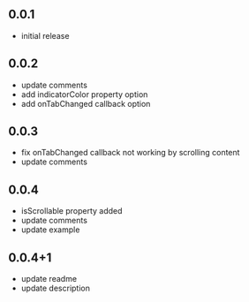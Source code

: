## 0.0.1

* initial release


## 0.0.2

* update comments
* add indicatorColor property option
* add onTabChanged callback option

## 0.0.3
* fix onTabChanged callback not working by scrolling content
* update comments

## 0.0.4
* isScrollable property added
* update comments
* update example

## 0.0.4+1
* update readme
* update description